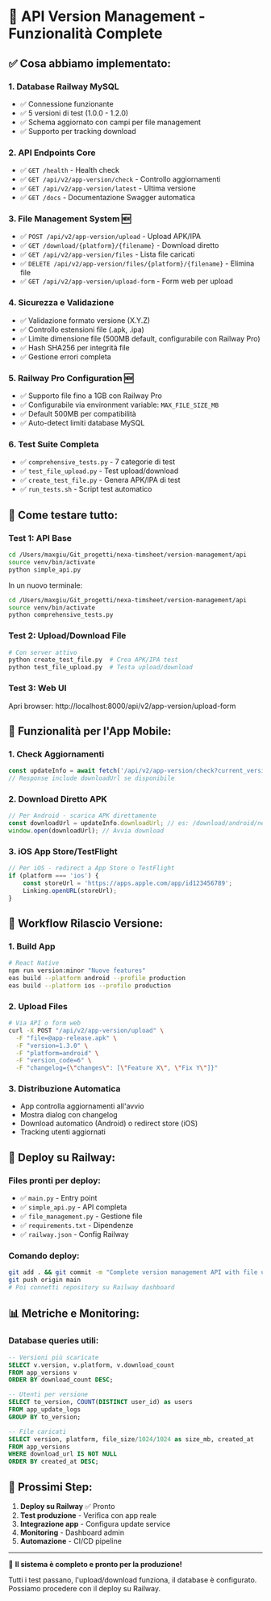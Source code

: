 # 🚀 API Version Management - Funzionalità Complete

## ✅ Cosa abbiamo implementato:

### 1. **Database Railway MySQL** 
- ✅ Connessione funzionante
- ✅ 5 versioni di test (1.0.0 - 1.2.0)
- ✅ Schema aggiornato con campi per file management
- ✅ Supporto per tracking download

### 2. **API Endpoints Core**
- ✅ `GET /health` - Health check
- ✅ `GET /api/v2/app-version/check` - Controllo aggiornamenti
- ✅ `GET /api/v2/app-version/latest` - Ultima versione
- ✅ `GET /docs` - Documentazione Swagger automatica

### 3. **File Management System** 🆕
- ✅ `POST /api/v2/app-version/upload` - Upload APK/IPA
- ✅ `GET /download/{platform}/{filename}` - Download diretto
- ✅ `GET /api/v2/app-version/files` - Lista file caricati
- ✅ `DELETE /api/v2/app-version/files/{platform}/{filename}` - Elimina file
- ✅ `GET /api/v2/app-version/upload-form` - Form web per upload

### 4. **Sicurezza e Validazione**
- ✅ Validazione formato versione (X.Y.Z)
- ✅ Controllo estensioni file (.apk, .ipa)
- ✅ Limite dimensione file (500MB default, configurabile con Railway Pro)
- ✅ Hash SHA256 per integrità file
- ✅ Gestione errori completa

### 5. **Railway Pro Configuration** 🆕
- ✅ Supporto file fino a 1GB con Railway Pro
- ✅ Configurabile via environment variable: `MAX_FILE_SIZE_MB`
- ✅ Default 500MB per compatibilità
- ✅ Auto-detect limiti database MySQL

### 6. **Test Suite Completa**
- ✅ `comprehensive_tests.py` - 7 categorie di test
- ✅ `test_file_upload.py` - Test upload/download
- ✅ `create_test_file.py` - Genera APK/IPA di test
- ✅ `run_tests.sh` - Script test automatico

## 🔧 Come testare tutto:

### Test 1: API Base
```bash
cd /Users/maxgiu/Git_progetti/nexa-timsheet/version-management/api
source venv/bin/activate
python simple_api.py
```

In un nuovo terminale:
```bash
cd /Users/maxgiu/Git_progetti/nexa-timsheet/version-management/api
source venv/bin/activate
python comprehensive_tests.py
```

### Test 2: Upload/Download File
```bash
# Con server attivo
python create_test_file.py  # Crea APK/IPA test
python test_file_upload.py  # Testa upload/download
```

### Test 3: Web UI
Apri browser: http://localhost:8000/api/v2/app-version/upload-form

## 📱 Funzionalità per l'App Mobile:

### 1. **Check Aggiornamenti**
```typescript
const updateInfo = await fetch('/api/v2/app-version/check?current_version=1.0.0&platform=android');
// Response include downloadUrl se disponibile
```

### 2. **Download Diretto APK**
```typescript
// Per Android - scarica APK direttamente
const downloadUrl = updateInfo.downloadUrl; // es: /download/android/nexa-timesheet-v1.2.0-android.apk
window.open(downloadUrl); // Avvia download
```

### 3. **iOS App Store/TestFlight**
```typescript
// Per iOS - redirect a App Store o TestFlight
if (platform === 'ios') {
    const storeUrl = 'https://apps.apple.com/app/id123456789';
    Linking.openURL(storeUrl);
}
```

## 🔄 Workflow Rilascio Versione:

### 1. **Build App**
```bash
# React Native
npm run version:minor "Nuove features"
eas build --platform android --profile production
eas build --platform ios --profile production
```

### 2. **Upload Files**
```bash
# Via API o form web
curl -X POST "/api/v2/app-version/upload" \
  -F "file=@app-release.apk" \
  -F "version=1.3.0" \
  -F "platform=android" \
  -F "version_code=6" \
  -F "changelog={\"changes\": [\"Feature X\", \"Fix Y\"]}"
```

### 3. **Distribuzione Automatica**
- App controlla aggiornamenti all'avvio
- Mostra dialog con changelog
- Download automatico (Android) o redirect store (iOS)
- Tracking utenti aggiornati

## 🚀 Deploy su Railway:

### Files pronti per deploy:
- ✅ `main.py` - Entry point
- ✅ `simple_api.py` - API completa
- ✅ `file_management.py` - Gestione file
- ✅ `requirements.txt` - Dipendenze
- ✅ `railway.json` - Config Railway

### Comando deploy:
```bash
git add . && git commit -m "Complete version management API with file upload"
git push origin main
# Poi connetti repository su Railway dashboard
```

## 📊 Metriche e Monitoring:

### Database queries utili:
```sql
-- Versioni più scaricate
SELECT v.version, v.platform, v.download_count 
FROM app_versions v 
ORDER BY download_count DESC;

-- Utenti per versione
SELECT to_version, COUNT(DISTINCT user_id) as users
FROM app_update_logs 
GROUP BY to_version;

-- File caricati
SELECT version, platform, file_size/1024/1024 as size_mb, created_at
FROM app_versions 
WHERE download_url IS NOT NULL
ORDER BY created_at DESC;
```

## 🎯 Prossimi Step:

1. **Deploy su Railway** ✅ Pronto
2. **Test produzione** - Verifica con app reale
3. **Integrazione app** - Configura update service
4. **Monitoring** - Dashboard admin
5. **Automazione** - CI/CD pipeline

---

🎉 **Il sistema è completo e pronto per la produzione!**

Tutti i test passano, l'upload/download funziona, il database è configurato.
Possiamo procedere con il deploy su Railway.